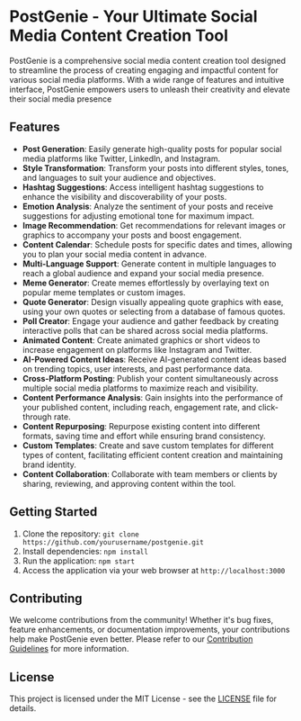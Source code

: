 # PostGenie - Your Ultimate Social Media Content Creation Tool

PostGenie is a comprehensive social media content creation tool designed to streamline the process of creating engaging and impactful content for various social media platforms. With a wide range of features and intuitive interface, PostGenie empowers users to unleash their creativity and elevate their social media presence

## Features

- **Post Generation**: Easily generate high-quality posts for popular social media platforms like Twitter, LinkedIn, and Instagram.
- **Style Transformation**: Transform your posts into different styles, tones, and languages to suit your audience and objectives.
- **Hashtag Suggestions**: Access intelligent hashtag suggestions to enhance the visibility and discoverability of your posts.
- **Emotion Analysis**: Analyze the sentiment of your posts and receive suggestions for adjusting emotional tone for maximum impact.
- **Image Recommendation**: Get recommendations for relevant images or graphics to accompany your posts and boost engagement.
- **Content Calendar**: Schedule posts for specific dates and times, allowing you to plan your social media content in advance.
- **Multi-Language Support**: Generate content in multiple languages to reach a global audience and expand your social media presence.
- **Meme Generator**: Create memes effortlessly by overlaying text on popular meme templates or custom images.
- **Quote Generator**: Design visually appealing quote graphics with ease, using your own quotes or selecting from a database of famous quotes.
- **Poll Creator**: Engage your audience and gather feedback by creating interactive polls that can be shared across social media platforms.
- **Animated Content**: Create animated graphics or short videos to increase engagement on platforms like Instagram and Twitter.
- **AI-Powered Content Ideas**: Receive AI-generated content ideas based on trending topics, user interests, and past performance data.
- **Cross-Platform Posting**: Publish your content simultaneously across multiple social media platforms to maximize reach and visibility.
- **Content Performance Analysis**: Gain insights into the performance of your published content, including reach, engagement rate, and click-through rate.
- **Content Repurposing**: Repurpose existing content into different formats, saving time and effort while ensuring brand consistency.
- **Custom Templates**: Create and save custom templates for different types of content, facilitating efficient content creation and maintaining brand identity.
- **Content Collaboration**: Collaborate with team members or clients by sharing, reviewing, and approving content within the tool.

## Getting Started

1. Clone the repository: `git clone https://github.com/yourusername/postgenie.git`
2. Install dependencies: `npm install`
3. Run the application: `npm start`
4. Access the application via your web browser at `http://localhost:3000`

## Contributing

We welcome contributions from the community! Whether it's bug fixes, feature enhancements, or documentation improvements, your contributions help make PostGenie even better. Please refer to our [Contribution Guidelines](CONTRIBUTING.md) for more information.

## License

This project is licensed under the MIT License - see the [LICENSE](LICENSE) file for details.
